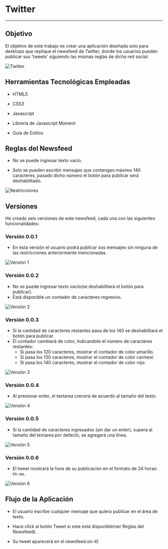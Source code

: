 # **Twitter**

--------------------------------------------------------------------------------------------------------------------------------------------------------------------------------------------------------------------------------------------------

## **Objetivo**

El objetivo de este trabajo es crear una aplicación diseñada solo para desktops que replique el newsfeed de Twitter, donde los usuarios puedan publicar sus 'tweets' siguiendo las mismas reglas de dicha red social.

![Twitter](assets/images/twitter.gif)

## **Herramientas Tecnológicas Empleadas**

* HTML5

* CSS3

* Javascript

* Librería de Javascript Moment

* Guía de Estilos

## **Reglas del Newsfeed**

* No se puede ingresar texto vacío.

* Solo se pueden escribir mensajes que contengan máximo 140 caracteres, pasado dicho número el botón para publicar será deshabilitado.

![Restricciones](assets/images/version2.JPG)


## **Versiones**

He creado seis versiones de este newsfeed, cada una con las siguientes funcionalidades:

### **Versión 0.0.1**

* En esta versión el usuario podrá publicar sus mensajes sin ninguna de las restricciones anteriormente mencionadas.

![Versión 1](assets/images/version1.JPG)

### **Versión 0.0.2**

* No se puede ingresar texto vacío(se deshabilitará el botón para publicar).
* Está disponible un contador de caracteres regresivo.

![Versión 2](assets/images/version2.1.JPG)

### **Versión 0.0.3**

* Si la cantidad de caracteres restantes pasa de los 140 se deshabilitará el botón para publicar.
* El contador cambiará de color, indicandole el número de caracteres restantes:
  * Si pasa los 120 caracteres, mostrar el contador de color amarillo.
  * Si pasa los 130 caracteres, mostrar el contador de color carmesí.
  * Si pasa los 140 caracteres, mostrar el contador de color rojo.

![Versión 3](assets/images/version3.JPG)

### **Versión 0.0.4**

* Al presionar enter, el textarea crecerá de acuerdo al tamaño del texto.

![Versión 4](assets/images/version4.JPG)

### **Versión 0.0.5**

* Si la cantidad de caracteres ingresados (sin dar un enter), supera al tamaño del textarea por defecto, se agregará una línea.

![Versión 5](assets/images/version5.JPG)

### **Versión 0.0.6**

* El tweet mostrará la hora de su publicación en el formato de 24 horas: ```hh:mm```.

![Versión 6](assets/images/version6.JPG)

## **Flujo de la Aplicación**

* El usuario escribe cualquier mensaje que quiera publicar en el área de texto.

* Hace click al botón Tweet si este está disponible(ver Reglas del Newsfeed).

* Su tweet aparecerá en el newsfeed.on-4)